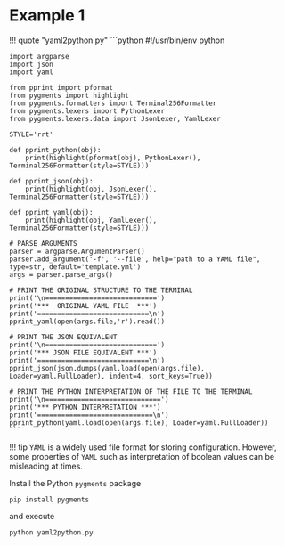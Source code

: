 # Example 1

!!! quote "yaml2python.py"
    ```python
    #!/usr/bin/env python

    import argparse
    import json
    import yaml

    from pprint import pformat
    from pygments import highlight
    from pygments.formatters import Terminal256Formatter
    from pygments.lexers import PythonLexer
    from pygments.lexers.data import JsonLexer, YamlLexer

    STYLE='rrt'

    def pprint_python(obj):
        print(highlight(pformat(obj), PythonLexer(), Terminal256Formatter(style=STYLE)))

    def pprint_json(obj):
        print(highlight(obj, JsonLexer(), Terminal256Formatter(style=STYLE)))

    def pprint_yaml(obj):
        print(highlight(obj, YamlLexer(), Terminal256Formatter(style=STYLE)))

    # PARSE ARGUMENTS
    parser = argparse.ArgumentParser()
    parser.add_argument('-f', '--file', help="path to a YAML file", type=str, default='template.yml')
    args = parser.parse_args()

    # PRINT THE ORIGINAL STRUCTURE TO THE TERMINAL
    print('\n============================')
    print('***  ORIGINAL YAML FILE  ***')
    print('============================\n')
    pprint_yaml(open(args.file,'r').read())

    # PRINT THE JSON EQUIVALENT
    print('\n============================')
    print('*** JSON FILE EQUIVALENT ***')
    print('============================\n')
    pprint_json(json.dumps(yaml.load(open(args.file), Loader=yaml.FullLoader), indent=4, sort_keys=True))

    # PRINT THE PYTHON INTERPRETATION OF THE FILE TO THE TERMINAL
    print('\n=============================')
    print('*** PYTHON INTERPRETATION ***')
    print('=============================\n')
    pprint_python(yaml.load(open(args.file), Loader=yaml.FullLoader))
    ```

!!! tip
    `YAML` is a widely used file format for storing configuration. However, some properties of `YAML` such as interpretation of boolean values can be misleading at times.

Install the Python `pygments` package
```
pip install pygments
```
and execute
```
python yaml2python.py
```
